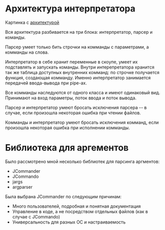 # Архитектура интерпретатора

Картинка с [архитектурой](https://drive.google.com/file/d/18sBRBnxMI9HFh471jfk_1EhTefoCFWFD/view?usp=sharing)


Вся архитектура разбивается на три блока: интерпретатор, парсер и команды.

Парсер умеет только бить строчки на комманды с параметрами, а комманды на слова.

Интерпретатор в себе хранит переменные в скоупе, умеет их подставлять и запускать команды.
Внутри интерепретатора хранится так же таблица доступных внутренних комманд: по строчке получается функция, создающая комманду.
Именно интерпретатор занимается передачей ввода-вывода при pipe-ах.

Все комманды наследуются от одного класса и имеют одинаковый вид. Принимают на вход параметры, поток ввода и поток вывода.

Парсер и интерпретатор умеют бросать исключения парсера -- в случае, если произошла некоторая ошибка при чтении файлов.

Комманды и интерпретатор умеют бросать исключения комманд, если произошла некоторая ошибка при исполнении комманды.

# Библиотека для аргементов

Было рассмотрено мной несколько библиотек для парсинга аргментов:

* JCommander
* JCommando
* jargs
* argparser

Была выбрана JCommander по следующим причинам:

* Много пользователей, подробная и понятная документация
* Управление в коде, а не посредством отдельных файлов (как в случае с JCommando)
* Универсальность для разных ОС и настраиваемость


